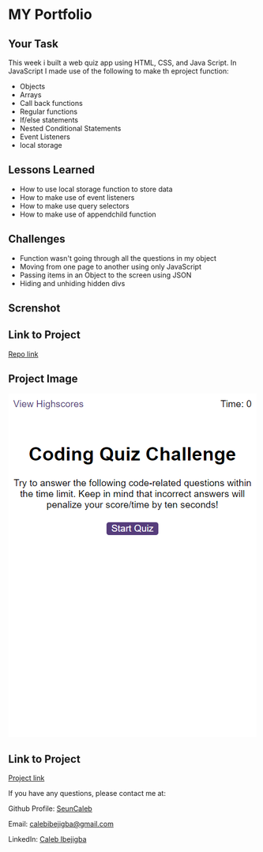 # MY Portfolio

## Your Task

This week i built a web quiz app using HTML, CSS, and Java Script. In JavaScript I made use of the following to make th eproject function:

* Objects
* Arrays
* Call back functions
* Regular functions
* If/else statements
* Nested Conditional Statements
* Event Listeners
* local storage 


## Lessons Learned 

* How to use local storage function to store data
* How to make use of event listeners
* How to make use query selectors
* How to make use of appendchild function

## Challenges 
 * Function wasn't going through all the questions in my object
 * Moving from one page to another using only JavaScript 
 * Passing items in an Object to the screen using JSON
 * Hiding and unhiding hidden divs
 
## Screnshot 

## Link to Project
[ Repo link ](https://github.com/seuncaleb/Codequiz) 

## Project Image
![Screenshot](assets\127.0.0.1_5502_index.html.png)

## Link to Project
[ Project link ](https://seuncaleb.github.io/Codequiz/) 

 

If you have any questions, please contact me at: 
 
  Github Profile: [ SeunCaleb ]( https://github.com/seuncaleb )  

  Email:  calebibejigba@gmail.com

  LinkedIn: [ Caleb Ibejigba ]( https://www.linkedin.com/in/calebibejigba)




